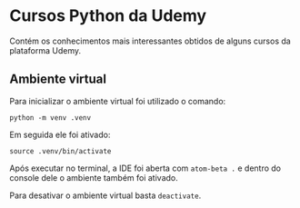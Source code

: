 # Cursos Python da Udemy

Contém os conhecimentos mais interessantes obtidos de alguns cursos da plataforma Udemy.

## Ambiente virtual

Para inicializar o ambiente virtual foi utilizado o comando:

```python -m venv .venv```

Em seguida ele foi ativado:

```source .venv/bin/activate```

Após executar no terminal, a IDE foi aberta com ```atom-beta .``` e dentro do console dele o ambiente também foi ativado.

Para desativar o ambiente virtual basta ```deactivate```.
